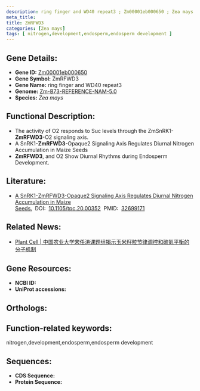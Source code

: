 ```yaml
---
description: ring finger and WD40 repeat3 ; Zm00001eb000650 ; Zea mays
meta_title:
title: ZmRFWD3
categories: [Zea mays]
tags: [ nitrogen,development,endosperm,endosperm development ]
---
```


## Gene Details:
- **Gene ID:**	[Zm00001eb000650]()
- **Gene Symbol:** ZmRFWD3
- **Gene Name:** ring finger and WD40 repeat3
- **Genome:** [Zm-B73-REFERENCE-NAM-5.0]()
- **Species:** *Zea mays*

## Functional Description:
   - The activity of O2 responds to Suc levels through the ZmSnRK1-**ZmRFWD3**-O2 signaling axis.
   - A SnRK1-**ZmRFWD3**-Opaque2 Signaling Axis Regulates Diurnal Nitrogen Accumulation in Maize Seeds
   - **ZmRFWD3**, and O2 Show Diurnal Rhythms during Endosperm Development.

## Literature:
   - [A SnRK1-ZmRFWD3-Opaque2 Signaling Axis Regulates Diurnal Nitrogen Accumulation in Maize Seeds.]( https://academic.oup.com/plcell/article/32/9/2823/6115678?login=true)&nbsp;&nbsp;DOI:&nbsp;&nbsp;[10.1105/tpc.20.00352](https://academic.oup.com/plcell/article/32/9/2823/6115678?login=true)&nbsp;&nbsp;PMID:&nbsp;&nbsp;[32699171](https://pubmed.ncbi.nlm.nih.gov/32699171/)

## Related News:
   - [Plant Cell | 中国农业大学宋任涛课题组揭示玉米籽粒节律调控和碳氮平衡的分子机制](https://mp.weixin.qq.com/s?__biz=MzU3ODY3MDM0NA==&mid=2247497045&idx=1&sn=71716e50a97bf2a170f2b7262b4f5fb4&chksm=fd736f32ca04e624682c5e3efd5d709ec38bd4d103fe79aaa4bd02aed8c25a62b7e91bd9b2e2&scene=27#wechat_redirect)

## Gene Resources:
- **NCBI ID:** [](https://www.ncbi.nlm.nih.gov/gene/?term=)
- **UniProt accessions:** [](https://www.uniprot.org/uniprotkb//entry)

## Orthologs:

## Function-related keywords:
nitrogen,development,endosperm,endosperm development

## Sequences:
- **CDS Sequence:**
- **Protein Sequence:**
